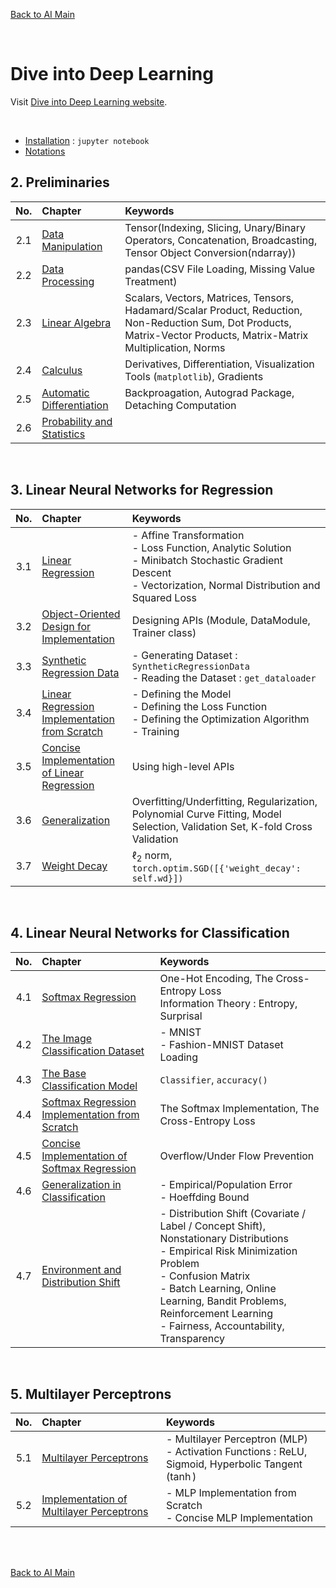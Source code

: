 [Back to AI Main](../../README.md)

<br>

# Dive into Deep Learning
Visit [Dive into Deep Learning website](https://d2l.ai/index.html).

<br>

- [Installation](ch00/01/note.md) : ```jupyter notebook```
- [Notations](ch00/02/note.md)

## 2. Preliminaries
|No.|Chapter|Keywords|
|:-:|:------|:-------|
|2.1|[Data Manipulation](./ch02/01/note.md)|Tensor(Indexing, Slicing, Unary/Binary Operators, Concatenation, Broadcasting, Tensor Object Conversion(ndarray))|
|2.2|[Data Processing](./ch02/02/note.md)|pandas(CSV File Loading, Missing Value Treatment)|
|2.3|[Linear Algebra](./ch02/03/note.md)|Scalars, Vectors, Matrices, Tensors, Hadamard/Scalar Product, Reduction, Non-Reduction Sum, Dot Products, Matrix-Vector Products, Matrix-Matrix Multiplication, Norms|
|2.4|[Calculus](./ch02/04/note.md)|Derivatives, Differentiation, Visualization Tools (```matplotlib```), Gradients|
|2.5|[Automatic Differentiation](./ch02/05/note.md)|Backproagation, Autograd Package, Detaching Computation|
|2.6|[Probability and Statistics](./ch02/06/note.md)||

<br>

## 3. Linear Neural Networks for Regression
|No.|Chapter|Keywords|
|:-:|:------|:-------|
|3.1|[Linear Regression](./ch03/01/note.md)|- Affine Transformation <br> - Loss Function, Analytic Solution <br> - Minibatch Stochastic Gradient Descent <br> - Vectorization, Normal Distribution and Squared Loss|
|3.2|[Object-Oriented Design for Implementation](./ch03/02/note.md)|Designing APIs (Module, DataModule, Trainer class)|
|3.3|[Synthetic Regression Data](./ch03/03/note.md)|- Generating Dataset : ```SyntheticRegressionData``` <br> - Reading the Dataset : ```get_dataloader``` |
|3.4|[Linear Regression Implementation from Scratch](./ch03/04/note.md)|- Defining the Model<br>- Defining the Loss Function<br>- Defining the Optimization Algorithm<br>- Training|
|3.5|[Concise Implementation of Linear Regression](./ch03/05/note.md)|Using high-level APIs|
|3.6|[Generalization](./ch03/06/note.md)|Overfitting/Underfitting, Regularization, Polynomial Curve Fitting, Model Selection, Validation Set, K-fold Cross Validation|
|3.7|[Weight Decay](./ch03/07/note.md)|$\ell_2$ norm, ```torch.optim.SGD([{'weight_decay': self.wd}])```|

<br>

## 4. Linear Neural Networks for Classification
|No.|Chapter|Keywords|
|:-:|:------|:-------|
|4.1|[Softmax Regression](./ch04/01/note.md)|One-Hot Encoding, The Cross-Entropy Loss <br>Information Theory : Entropy, Surprisal|
|4.2|[The Image Classification Dataset](./ch04/02/note.md)|- MNIST <br> - Fashion-MNIST Dataset Loading|
|4.3|[The Base Classification Model](./ch04/03/note.md)|```Classifier```, ```accuracy()```|
|4.4|[Softmax Regression Implementation from Scratch](./ch04/04/note.md)|The Softmax Implementation, The Cross-Entropy Loss|
|4.5|[Concise Implementation of Softmax Regression](./ch04/05/note.md)|Overflow/Under Flow Prevention|
|4.6|[Generalization in Classification](./ch04/06/note.md)|- Empirical/Population Error <br>- Hoeffding Bound|
|4.7|[Environment and Distribution Shift](./ch04/07/note.md)|- Distribution Shift (Covariate / Label / Concept Shift), Nonstationary Distributions <br> - Empirical Risk Minimization Problem <br>- Confusion Matrix <br> - Batch Learning, Online Learning, Bandit Problems, Reinforcement Learning <br> - Fairness, Accountability, Transparency|

<br>

## 5. Multilayer Perceptrons
|No.|Chapter|Keywords|
|:-:|:------|:-------|
|5.1|[Multilayer Perceptrons](./ch05/01/note.md)|- Multilayer Perceptron (MLP) <br> - Activation Functions : ReLU, Sigmoid, Hyperbolic Tangent ($\tanh$)|
|5.2|[Implementation of Multilayer Perceptrons](./ch05/02/note.md)|- MLP Implementation from Scratch<br> - Concise MLP Implementation|


<br><br>

[Back to AI Main](../../README.md)